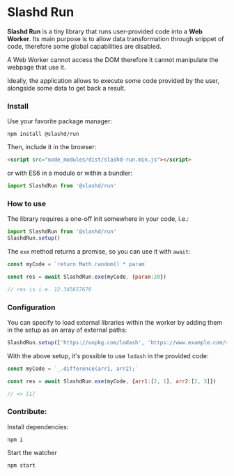 # Slashd Run

**Slashd Run** is a tiny library that runs user-provided code into a **Web Worker**. 
Its main purpose is to allow data transformation through snippet of code, therefore some global capabilities are disabled.

A Web Worker cannot access the DOM therefore it cannot manipulate the webpage that use it.

Ideally, the application allows to execute some code provided by the user, alongside some data to get back a result.



### Install

Use your favorite package manager:

```shell
npm install @slashd/run
```

Then, include it in the browser:

```html
<script src="node_modules/dist/slashd-run.min.js"></script>
```

or with ES6 in a module or within a bundler:

```js
import SlashdRun from '@slashd/run'
```





### How to use

The library requires a one-off init somewhere in your code, i.e.:

```js
import SlashdRun from '@slashd/run'
SlashdRun.setup()
```



The `exe` method returns a promise, so you can use it with `await`:

```js
const myCode = `return Math.random() * param`

const res = await SlashdRun.exe(myCode, {param:20})

// res is i.e. 12.345657676
```



### Configuration

You can specify to load external libraries within the worker by adding them in the setup as an array of external paths:

```js
SlashdRun.setup(['https://unpkg.com/lodash', 'https://www.example.com/mylibrary.js'])
```

With the above setup, it's possible to use `lodash` in the provided code:

```js
const myCode = `_.difference(arr1, arr2);`

const res = await SlashdRun.exe(myCode, {arr1:[2, 1], arr2:[2, 3]})

// => [1]
```




### Contribute:

Install dependencies:

```shell
npm i
```


Start the watcher

```shell
npm start 
```



